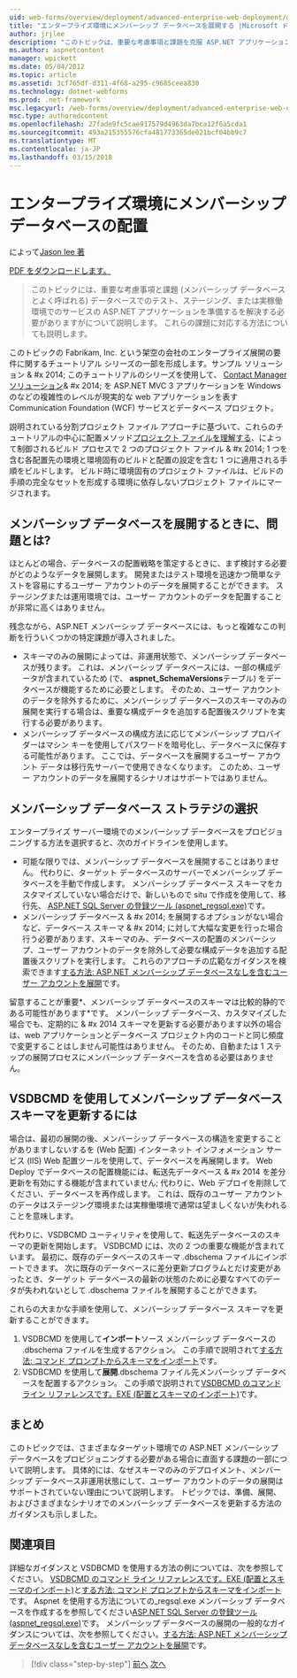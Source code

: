```yaml
---
uid: web-forms/overview/deployment/advanced-enterprise-web-deployment/deploying-membership-databases-to-enterprise-environments
title: "エンタープライズ環境にメンバーシップ データベースを展開する |Microsoft ドキュメント"
author: jrjlee
description: "このトピックは、重要な考慮事項と課題を克服 ASP.NET アプリケーション サービス データベース (複数の一般的な... をプロビジョニングする際にする必要がありますについて説明します。"
ms.author: aspnetcontent
manager: wpickett
ms.date: 05/04/2012
ms.topic: article
ms.assetid: 3cf765df-d311-4f68-a295-c9685ceea830
ms.technology: dotnet-webforms
ms.prod: .net-framework
msc.legacyurl: /web-forms/overview/deployment/advanced-enterprise-web-deployment/deploying-membership-databases-to-enterprise-environments
msc.type: authoredcontent
ms.openlocfilehash: 27fade9fc5cae917579d4963da7bca12f6a5cda1
ms.sourcegitcommit: 493a215355576cfa481773365de021bcf04bb9c7
ms.translationtype: MT
ms.contentlocale: ja-JP
ms.lasthandoff: 03/15/2018
---
```

<a name="deploying-membership-databases-to-enterprise-environments"></a>エンタープライズ環境にメンバーシップ データベースの配置
====================
によって[Jason lee 著](https://github.com/jrjlee)

[PDF をダウンロードします。](https://msdnshared.blob.core.windows.net/media/MSDNBlogsFS/prod.evol.blogs.msdn.com/CommunityServer.Blogs.Components.WeblogFiles/00/00/00/63/56/8130.DeployingWebAppsInEnterpriseScenarios.pdf)

> このトピックには、重要な考慮事項と課題 (メンバーシップ データベースとよく呼ばれる) データベースでのテスト、ステージング、または実稼働環境でのサービスの ASP.NET アプリケーションを準備するを解決する必要がありますがについて説明します。 これらの課題に対応する方法についても説明します。


このトピックの Fabrikam, Inc. という架空の会社のエンタープライズ展開の要件に関するチュートリアル シリーズの一部を形成します。サンプル ソリューション & #x 2014; このチュートリアルのシリーズを使用して、 [Contact Manager ソリューション](../web-deployment-in-the-enterprise/the-contact-manager-solution.md)& #x 2014; を ASP.NET MVC 3 アプリケーションを Windows のなどの複雑性のレベルが現実的な web アプリケーションを表すCommunication Foundation (WCF) サービスとデータベース プロジェクト。

説明されている分割プロジェクト ファイル アプローチに基づいて、これらのチュートリアルの中心に配置メソッド[プロジェクト ファイルを理解する](../web-deployment-in-the-enterprise/understanding-the-project-file.md)、によって制御されるビルド プロセスで 2 つのプロジェクト ファイル & #x 2014; 1 つを含む各配置先の環境と環境固有のビルドと配置の設定を含む 1 つに適用される手順をビルドします。 ビルド時に環境固有のプロジェクト ファイルは、ビルドの手順の完全なセットを形成する環境に依存しないプロジェクト ファイルにマージされます。

## <a name="what-are-the-issues-when-you-deploy-a-membership-database"></a>メンバーシップ データベースを展開するときに、問題とは?

ほとんどの場合、データベースの配置戦略を策定するときに、まず検討する必要がどのようなデータを展開します。 開発またはテスト環境を迅速かつ簡単なテストを容易にするユーザー アカウントのデータを展開することができます。 ステージングまたは運用環境では、ユーザー アカウントのデータを配置することが非常に高くはありません。

残念ながら、ASP.NET メンバーシップ データベースには、もっと複雑なこの判断を行ういくつかの特定課題が導入されました。

- スキーマのみの展開によっては、非運用状態で、メンバーシップ データベースが残ります。 これは、メンバーシップ データベースには、一部の構成データが含まれているため (で、 **aspnet\_SchemaVersions**テーブル) をデータベースが機能するために必要とします。 そのため、ユーザー アカウントのデータを除外するために、メンバーシップ データベースのスキーマのみの展開を実行する場合は、重要な構成データを追加する配置後スクリプトを実行する必要があります。
- メンバーシップ データベースの構成方法に応じてメンバーシップ プロバイダーはマシン キーを使用してパスワードを暗号化し、データベースに保存する可能性があります。 ここでは、データベースを展開するユーザー アカウント データは移行先サーバーで使用できなくなります。 このため、ユーザー アカウントのデータを展開するシナリオはサポートではありません。

## <a name="choosing-a-membership-database-strategy"></a>メンバーシップ データベース ストラテジの選択

エンタープライズ サーバー環境でのメンバーシップ データベースをプロビジョニングする方法を選択すると、次のガイドラインを使用します。

- 可能な限りでは、メンバーシップ データベースを展開することはありません。 代わりに、ターゲット データベースのサーバーでメンバーシップ データベースを手動で作成します。 メンバーシップ データベース スキーマをカスタマイズしていない場合だけで、新しいもので situ で作成を使用して、移行先、 [ASP.NET SQL Server の登録ツール (aspnet\_regsql.exe)](https://msdn.microsoft.com/library/ms229862(v=vs.100).aspx)です。
- メンバーシップ データベース & #x 2014; を展開するオプションがない場合など、データベース スキーマ & #x 2014; に対して大幅な変更を行った場合行う必要があります、スキーマのみ、データベースの配置のメンバーシップ、ユーザー アカウントのデータを除外して必要な構成データを追加する配置後スクリプトを実行します。 これらのアプローチの広範なガイダンスを検索できます[する方法: ASP.NET メンバーシップ データベースなしを含むユーザー アカウントを展開](https://msdn.microsoft.com/library/ff361972(v=vs.100).aspx)です。

留意することが重要*、メンバーシップ データベースのスキーマは比較的静的である可能性があります*です。 メンバーシップ データベース、カスタマイズした場合でも、定期的に & #x 2014 スキーマを更新する必要があります以外の場合は、web アプリケーションとデータベース プロジェクト内のコードと同じ頻度で変更することはしません可能性はありません。 そのため、自動または 1 ステップの展開プロセスにメンバーシップ データベースを含める必要はありません。

## <a name="using-vsdbcmd-to-update-a-membership-database-schema"></a>VSDBCMD を使用してメンバーシップ データベース スキーマを更新するには

場合は、最初の展開の後、メンバーシップ データベースの構造を変更することがありますしないするを (Web 配置) インターネット インフォメーション サービス (IIS) Web 配置ツールを使用して、データベースを再展開します。 Web Deploy でデータベースの配置機能には、転送先データベース & #x 2014 を差分更新を有効にする機能が含まれていません; 代わりに、Web デプロイを削除してください、データベースを再作成します。 これは、既存のユーザー アカウントのデータはステージング環境または実稼働環境で通常は望ましくないが失われることを意味します。

代わりに、VSDBCMD ユーティリティを使用して、転送先データベースのスキーマの更新を開始します。 VSDBCMD には、次の 2 つの重要な機能が含まれています。 最初に、既存のデータベースのスキーマ .dbschema ファイルにインポートできます。 次に既存のデータベースに差分更新プログラムとだけ変更があったとき、ターゲット データベースの最新の状態のために必要なすべてのデータが失われないとして .dbschema ファイルを展開することができます。

これらの大まかな手順を使用して、メンバーシップ データベース スキーマを更新することができます。

1. VSDBCMD を使用して**インポート**ソース メンバーシップ データベースの .dbschema ファイルを生成するアクション。 この手順で説明されて[する方法: コマンド プロンプトからスキーマをインポート](https://msdn.microsoft.com/library/dd172135.aspx)です。
2. VSDBCMD を使用して**展開**.dbschema ファイル先メンバーシップ データベースを配置するアクション。 この手順で説明されて[VSDBCMD のコマンド ライン リファレンスです。EXE (配置とスキーマのインポート)](https://msdn.microsoft.com/library/dd193283.aspx)です。

## <a name="conclusion"></a>まとめ

このトピックでは、さまざまなターゲット環境での ASP.NET メンバーシップ データベースをプロビジョニングする必要がある場合に直面する課題の一部について説明します。 具体的には、なぜスキーマのみのデプロイメント、メンバーシップ データベース非運用状態にして、ユーザー アカウントのデータの展開はサポートされていない理由について説明します。 トピックでは、準備、展開、およびさまざまなシナリオでのメンバーシップ データベースを更新する方法のガイダンスも示しました。

## <a name="further-reading"></a>関連項目

詳細なガイダンスと VSDBCMD を使用する方法の例については、次を参照してください。 [VSDBCMD のコマンド ライン リファレンスです。EXE (配置とスキーマのインポート)](https://msdn.microsoft.com/library/dd193283.aspx)と[する方法: コマンド プロンプトからスキーマをインポート](https://msdn.microsoft.com/library/dd172135.aspx)です。 Aspnet を使用する方法についての\_regsql.exe メンバーシップ データベースを作成するを参照してください[ASP.NET SQL Server の登録ツール (aspnet\_regsql.exe)](https://msdn.microsoft.com/library/ms229862(v=vs.100).aspx)です。 メンバーシップ データベースの展開の一般的なガイダンスについては、次を参照してください。[する方法: ASP.NET メンバーシップ データベースなしを含むユーザー アカウントを展開](https://msdn.microsoft.com/library/ff361972(v=vs.100).aspx)です。

>[!div class="step-by-step"]
[前へ](deploying-database-role-memberships-to-test-environments.md)
[次へ](excluding-files-and-folders-from-deployment.md)
